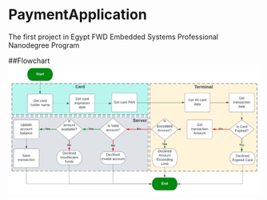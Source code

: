 # PaymentApplication
The first project in Egypt FWD Embedded Systems Professional Nanodegree Program 

##Flowchart
![This is an image](https://github.com/YaraHisham61/PaymentApplication/blob/main/Payment%20Application/Screenshots/Flowchart.jpeg)

